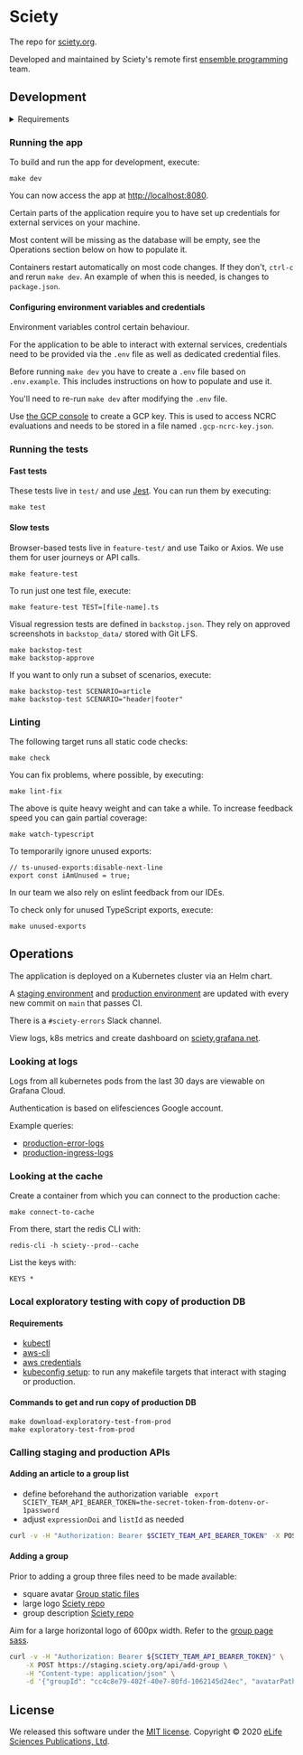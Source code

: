 Sciety
======

The repo for [sciety.org].

Developed and maintained by Sciety's remote first [ensemble programming] team.

Development
-----------

<details>

<summary>Requirements</summary>

- [Docker]
- [Docker Compose]
- [GNU Make]
- [Node.js]
- [Git LFS]
- [coreutils] (for the `timeout` command)
- Unix-like operating system

</details>

### Running the app

To build and run the app for development, execute:

```shell
make dev
```

You can now access the app at <http://localhost:8080>.

Certain parts of the application require you to have set up credentials for external services on your machine.

Most content will be missing as the database will be empty, see the Operations section below on how to populate it.

Containers restart automatically on most code changes. If they don't, `ctrl-c` and rerun `make dev`. An example of when this is needed, is changes to `package.json`.

#### Configuring environment variables and credentials

Environment variables control certain behaviour.

For the application to be able to interact with external services, credentials need to be provided via the `.env` file as well as dedicated credential files.

Before running `make dev` you have to create a `.env` file based on `.env.example`. This includes instructions on how to populate and use it.

You'll need to re-run `make dev` after modifying the `.env` file.

Use [the GCP console](https://console.cloud.google.com/iam-admin/serviceaccounts/details/104048143259449897526/keys?project=sciety) to create a GCP key. This is used to access NCRC evaluations and needs to be stored in a file named `.gcp-ncrc-key.json`.

### Running the tests

#### Fast tests

These tests live in `test/` and use [Jest]. You can run them by executing:

```shell
make test
```

#### Slow tests

Browser-based tests live in `feature-test/` and use Taiko or Axios. We use them for user journeys or API calls.

```shell
make feature-test
```

To run just one test file, execute:

```shell
make feature-test TEST=[file-name].ts
```

Visual regression tests are defined in `backstop.json`. They rely on approved screenshots in `backstop_data/` stored with Git LFS.

```shell
make backstop-test
make backstop-approve
```

If you want to only run a subset of scenarios, execute:

```shell
make backstop-test SCENARIO=article
make backstop-test SCENARIO="header|footer"
```

### Linting

The following target runs all static code checks:

```shell
make check
```

You can fix problems, where possible, by executing:

```shell
make lint-fix
```

The above is quite heavy weight and can take a while.
To increase feedback speed you can gain partial coverage:

```shell
make watch-typescript
```
To temporarily ignore unused exports:
```
// ts-unused-exports:disable-next-line
export const iAmUnused = true;
```

In our team we also rely on eslint feedback from our IDEs.

To check only for unused TypeScript exports, execute:
```shell
make unused-exports
```

## Operations

The application is deployed on a Kubernetes cluster via an Helm chart.

A [staging environment] and [production environment] are updated with every new commit on `main` that passes CI.

There is a `#sciety-errors` Slack channel.

View logs, k8s metrics and create dashboard on [sciety.grafana.net](https://sciety.grafana.net).

### Looking at logs

Logs from all kubernetes pods from the last 30 days are viewable on Grafana Cloud.

Authentication is based on elifesciences Google account.

Example queries:

- [production-error-logs]
- [production-ingress-logs]

### Looking at the cache

Create a container from which you can connect to the production cache:
```
make connect-to-cache
```

From there, start the redis CLI with:
```
redis-cli -h sciety--prod--cache
```

List the keys with:
```
KEYS *
```

### Local exploratory testing with copy of production DB

#### Requirements

- [kubectl]
- [aws-cli]
- [aws credentials]
- [kubeconfig setup]: to run any makefile targets that interact with staging or production.

#### Commands to get and run copy of production DB

```shell
make download-exploratory-test-from-prod
make exploratory-test-from-prod
```

### Calling staging and production APIs

#### Adding an article to a group list

- define beforehand the authorization variable
  ` export SCIETY_TEAM_API_BEARER_TOKEN=the-secret-token-from-dotenv-or-1password`
- adjust `expressionDoi` and `listId` as needed

```sh
curl -v -H "Authorization: Bearer $SCIETY_TEAM_API_BEARER_TOKEN" -X POST https://sciety.org/api/add-article-to-list -H "Content-type: application/json" -d '{"expressionDoi": "10.21203/rs.3.rs-955726/v1", "listId": "5ac3a439-e5c6-4b15-b109-92928a740812"}'
```

#### Adding a group

Prior to adding a group three files need to be made available:
- square avatar [Group static files](https://github.com/sciety/group-static-files)
- large logo [Sciety repo](/static/groups/large-logos/)
- group description [Sciety repo](/static/groups/)

Aim for a large horizontal logo of 600px width. Refer to the [group page sass](src/html-pages/group-page/common-components/_index.scss).

```sh
curl -v -H "Authorization: Bearer ${SCIETY_TEAM_API_BEARER_TOKEN}" \
	-X POST https://staging.sciety.org/api/add-group \
	-H "Content-type: application/json" \
	-d '{"groupId": "cc4c8e79-402f-40e7-80fd-1062145d24ec", "avatarPath": "https://raw.githubusercontent.com/sciety/group-static-files/main/metaror.png", "descriptionPath": "metaror.md", "homepage": "https://metaror.org/", "name": "MetaROR", "shortDescription": "MetaROR is a collaborative initiative led jointly by the Research on Research Institute (RoRI) and the Association for Interdisciplinary Meta-Research and Open Science (AIMOS), which are working together to build a platform to leverage the strengths of the Publish – Review – Curate approach for the various metaresearch disciplines.", "slug": "metaror", "largeLogoPath": "/static/groups/large-logos/metaror.png"}'
```

License
-------

We released this software under the [MIT license][License]. Copyright © 2020 [eLife Sciences Publications, Ltd][eLife].

[Architecture sketch]: https://miro.com/app/board/o9J_ksK0wlg=/
[aws-cli]: https://aws.amazon.com/cli/
[AWS CloudWatch logs]: https://console.aws.amazon.com/cloudwatch/home?region=us-east-1#logs-insights:queryDetail=~(end~0~start~-900~timeType~'RELATIVE~unit~'seconds~editorString~'fields*20*40timestamp*2c*20*40message*0a*7c*20filter*20*60kubernetes.labels.app_kubernetes_io*2finstance*60*3d*22prc--prod*22*0a*7c*20sort*20*40timestamp*20desc*0a*7c*20limit*2020~isLiveTail~false~queryId~'89133ab9-5bb4-4770-b3e9-96052e8300ef~source~(~'*2faws*2fcontainerinsights*2flibero-eks--franklin*2fapplication));tab=logs
[CloudWatch dashboard]: https://console.aws.amazon.com/cloudwatch/home?region=us-east-1#dashboards:name=PRCMetrics
[CloudWatch user journey by IP]: https://console.aws.amazon.com/cloudwatch/home?region=us-east-1#logsV2:logs-insights$3FqueryDetail$3D$257E$2528end$257E0$257Estart$257E-1800$257EtimeType$257E$2527RELATIVE$257Eunit$257E$2527seconds$257EeditorString$257E$2527fields*20*40timestamp*2c*20app_request*0a*7c*20filter*20*60kubernetes.labels.app_kubernetes_io*2finstance*60*20*3d*3d*20*27ingress-nginx*27*20and*20app_remote_addr*20*3d*3d*20*2778.105.99.80*27*20and*20app_request*20not*20like*20*2fstatic*2f*0a*7c*20filter*20app_ingress_name*20*3d*3d*20*27sciety--prod--frontend*27*0a*7c*20sort*20*40timestamp*20asc*0a*7c*20limit*20200$257EisLiveTail$257Efalse$257EqueryId$257E$2527e3086054-9d14-4384-bca5-a9c12b181c87$257Esource$257E$2528$257E$2527*2faws*2fcontainerinsights*2flibero-eks--franklin*2fapplication$2529$2529
[Docker]: https://www.docker.com/
[Docker Compose]: https://docs.docker.com/compose/
[eLife]: https://elifesciences.org/
[ensemble programming]: https://en.wikipedia.org/w/index.php?title=Ensemble_programming&redirect=no
[Export from CloudWatch]: https://console.aws.amazon.com/cloudwatch/home?region=us-east-1#logsV2:log-groups/log-group/$252Faws$252Fcontainerinsights$252Flibero-eks--franklin$252Fapplication
[ESLint]: https://eslint.org/
[Git LFS]: https://git-lfs.github.com/
[GNU Make]: https://www.gnu.org/software/make/
[Jest]: https://jestjs.io/
[kubectl]: https://kubernetes.io/docs/tasks/tools/
[License]: LICENSE.md
[Makefile]: Makefile
[Monitoring SNS topic]: https://console.aws.amazon.com/sns/v3/home?region=us-east-1#/topic/arn:aws:sns:us-east-1:540790251273:prc-logging
[Monitoring lambda]: https://console.aws.amazon.com/lambda/home?region=us-east-1#/functions/notifySlackFromSnsTopicError
[Node.js]: https://nodejs.org/
[Production environment]: https://sciety.org
[production-error-logs]: https://sciety.grafana.net/explore?orgId=1&left=%7B%22datasource%22:%22grafanacloud-sciety-logs%22,%22queries%22:%5B%7B%22expr%22:%22%7Bapp_kubernetes_io_name%3D%5C%22sciety%5C%22,app_kubernetes_io_instance%3D%5C%22sciety--prod%5C%22%7D%5Cn%7C%20json%20%7C%20__error__%3D%5C%22%5C%22%5Cn%7C%20level%20%3D%20%5C%22error%5C%22%22,%22refId%22:%22A%22%7D%5D,%22range%22:%7B%22from%22:%22now-2d%22,%22to%22:%22now%22%7D%7D
[production-ingress-logs]: https://sciety.grafana.net/explore?orgId=1&left=%7B%22datasource%22:%22grafanacloud-sciety-logs%22,%22queries%22:%5B%7B%22refId%22:%22B%22,%22expr%22:%22%7Bapp_kubernetes_io_name%3D%5C%22ingress-nginx%5C%22%7D%5Cn%7C%20json%5Cn%7C%20__error__%3D%5C%22%5C%22%5Cn%7C%20ingress_name%3D%5C%22sciety--prod--frontend%5C%22%22%7D%5D,%22range%22:%7B%22from%22:%22now-2d%22,%22to%22:%22now%22%7D%7D
[Staging environment]: https://staging.sciety.org
[sciety.org]: https://sciety.org
[aws credentials]: https://github.com/sciety/infrastructure/blob/main/README.md#aws-access
[kubeconfig setup]: https://github.com/sciety/infrastructure/blob/main/README.md#kubectl-access
[coreutils]: https://www.gnu.org/software/coreutils/

